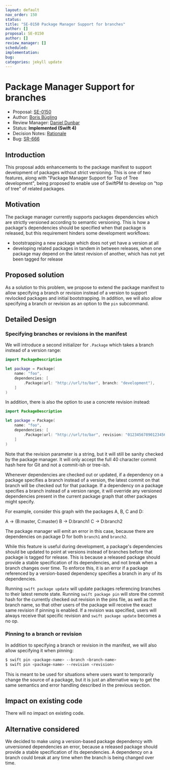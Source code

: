 ```yaml
---
layout: default
nav_order: 150
status: 
title: "SE-0150 Package Manager Support for branches"
author: []
proposal: SE-0150
author: []
review_manager: []
scheduled: 
implementation: 
bug: 
categories: jekyll update
---
```


# Package Manager Support for branches

* Proposal: [SE-0150](0150-package-manager-branch-support.md)
* Author: [Boris Bügling](https://github.com/neonichu)
* Review Manager: [Daniel Dunbar](https://github.com/ddunbar)
* Status: **Implemented (Swift 4)**
* Decision Notes: [Rationale](https://lists.swift.org/pipermail/swift-evolution/Week-of-Mon-20170130/031428.html)
* Bug: [SR-666](https://bugs.swift.org/browse/SR-666)

## Introduction

This proposal adds enhancements to the package manifest to support development of packages without strict versioning. This is one of two features, along with "Package Manager Support for Top of Tree development", being proposed to enable use of SwiftPM to develop on "top of tree" of related packages.

## Motivation

The package manager currently supports packages dependencies which are strictly versioned according to semantic versioning. This is how a package's dependencies should be specified when that package is released, but this requirement hinders some development workflows:

- bootstrapping a new package which does not yet have a version at all
- developing related packages in tandem in between releases, when one package may depend on the latest revision of another, which has not yet been tagged for release

## Proposed solution

As a solution to this problem, we propose to extend the package manifest to allow specifying a branch or revision instead of a version to support revlocked packages and initial bootstrapping. In addition, we will also allow specifying a branch or revision as an option to the `pin` subcommand.

## Detailed Design

### Specifying branches or revisions in the manifest

We will introduce a second initializer for `.Package` which takes a branch instead of a version range:

```swift
import PackageDescription

let package = Package(
    name: "foo",
    dependencies: [
        .Package(url: "http://url/to/bar", branch: "development"),
    ]
)
```

In addition, there is also the option to use a concrete revision instead:

```swift
import PackageDescription

let package = Package(
    name: "foo",
    dependencies: [
        .Package(url: "http://url/to/bar", revision: "0123456789012345678901234567890123456789"),
    ]
)
```

Note that the revision parameter is a string, but it will still be sanity checked by the package manager. It will only accept the full 40 character commit hash here for Git and not a commit-ish or tree-ish. 

Whenever dependencies are checked out or updated, if a dependency on a package specifies a branch instead of a version, the latest commit on that branch will be checked out for that package. If a dependency on a package specifies a branch instead of a version range, it will override any versioned dependencies present in the current package graph that other packages might specify.

For example, consider this graph with the packages A, B, C and D:

A -> (B:master, C:master)
     B -> D:branch1
     C -> D:branch2

The package manager will emit an error in this case, because there are dependencies on package D for both `branch1` and `branch2`.

While this feature is useful during development, a package's dependencies should be updated to point at versions instead of branches before that package is tagged for release. This is because a released package should provide a stable specification of its dependencies, and not break when a branch changes over time. To enforce this, it is an error if a package referenced by a version-based dependency specifies a branch in any of its dependencies.

Running `swift package update` will update packages referencing branches to their latest remote state. Running `swift package pin` will store the commit hash for the currently checked out revision in the pins file, as well as the branch name, so that other users of the package will receive the exact same revision if pinning is enabled. If a revision was specified, users will always receive that specific revision and `swift package update` becomes a no op.

### Pinning to a branch or revision

In addition to specifying a branch or revision in the manifest, we will also allow specifying it when pinning:

```bash
$ swift pin <package-name> --branch <branch-name>
$ swift pin <package-name> --revision <revision>
```

This is meant to be used for situations where users want to temporarily change the source of a package, but it is just an alternative way to get the same semantics and error handling described in the previous section.

## Impact on existing code

There will no impact on existing code.

## Alternative considered

We decided to make using a version-based package dependency with unversioned dependencies an error, because a released package should provide a stable specification of its dependencies. A dependency on a branch could break at any time when the branch is being changed over time.
